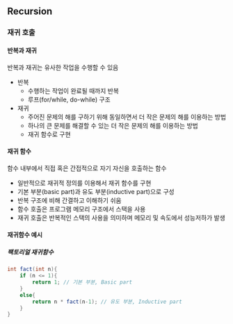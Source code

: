 ## Recursion

### 재귀 호출

#### 반복과 재귀

반복과 재귀는 유사한 작업을 수행할 수 있음
- 반복
  - 수행하는 작업이 완료될 때까지 반복
  - 루프(for/while, do-while) 구조
- 재귀
  - 주어진 문제의 해를 구하기 위해 동일하면서 더 작은 문제의 해를 이용하는 방법
  - 하나의 큰 문제를 해결할 수 있는 더 작은 문제의 해를 이용하는 방법
  - 재귀 함수로 구현

#### 재귀 함수

함수 내부에서 직접 혹은 간접적으로 자기 자신을 호출하는 함수
- 일반적으로 재귀적 정의를 이용해서 재귀 함수를 구현
- 기본 부분(basic part)과 유도 부분(inductive part)으로 구성
- 반복 구조에 비해 간결하고 이해하기 쉬움
- 함수 호출은 프로그램 메모리 구조에서 스택을 사용
- 재귀 호출은 반복적인 스택의 사용을 의미하며 메모리 및 속도에서 성능저하가 발생

#### 재귀함수 예시

##### 팩토리얼 재귀함수
```java
int fact(int n){
    if (n <= 1){ 
        return 1; // 기본 부분, Basic part 
    }
    else{   
        return n * fact(n-1); // 유도 부분, Inductive part
    }
}
```